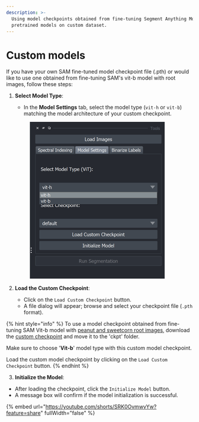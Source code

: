 ```yaml
---
description: >-
  Using model checkpoints obtained from fine-tuning Segment Anything Model
  pretrained models on custom dataset.
---
```


# Custom models

If you have your own SAM fine-tuned model checkpoint file (.pth) or would like to use one obtained from fine-tuning SAM's vit-b model with root images, follow these steps:

1.  **Select Model Type**:

    * In the **Model Settings** tab, select the model type (`vit-h` or `vit-b`) matching the model architecture of your custom checkpoint.

    <figure><img src="../../../.gitbook/assets/image (2) (1).png" alt="" width="364"><figcaption></figcaption></figure>
2. **Load the Custom Checkpoint**:
   * Click on the `Load Custom Checkpoint` button.
   * A file dialog will appear; browse and select your checkpoint file (`.pth` format).

{% hint style="info" %}
To use a model checkpoint obtained from fine-tuning SAM Vit-b model with [peanut and sweetcorn root images](https://dataverse.harvard.edu/dataset.xhtml?persistentId=doi:10.7910/DVN/MAYDHT), download the [custom checkpoint](https://uflorida-my.sharepoint.com/:u:/r/personal/ma\_naikodi\_ufl\_edu/Documents/GSense\_shared/GSense\_custom\_ckpt/roots\_10ep\_patches\_gray\_nointerpol\_model\_checkpoint.pth?csf=1\&web=1\&e=20TWb3) and move it to the 'ckpt' folder.

Make sure to choose '**Vit-b**' model type with this custom model checkpoint.

Load the custom model checkpoint by clicking on the `Load Custom Checkpoint` button.
{% endhint %}

3. **Initialize the Model**:

* After loading the checkpoint, click the `Initialize Model` button.
* A message box will confirm if the model initialization is successful.

{% embed url="https://youtube.com/shorts/SRK0OvmwvYw?feature=share" fullWidth="false" %}
